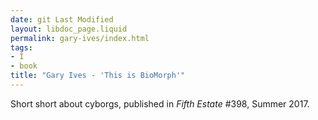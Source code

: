 ```yaml
---
date: git Last Modified
layout: libdoc_page.liquid
permalink: gary-ives/index.html
tags:
- I
- book
title: "Gary Ives - 'This is BioMorph'"
---
```


Short short about cyborgs, published in _Fifth Estate_ #398, Summer 2017.